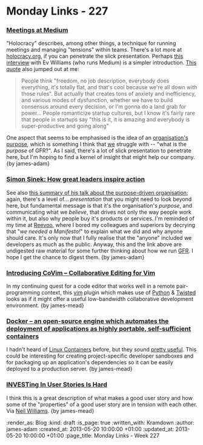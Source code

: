 Monday Links - 227
============

### [Meetings at Medium](https://medium.com/about-holacracy/93446941a52a)

"Holocracy" describes, among other things, a technique for running meetings and managing "tensions" within teams. There's a lot more at [holocracy.org](holocracy.org), if you can penetrate the slick presentation. Perhaps [this interview](http://youtu.be/hRleiXJH9_I?t=7m10s) with Ev Williams (who runs Medium) is a simpler introduction. [This quote](http://holacracy.org/blog/evan-williams-on-building-a-mindful-company) also jumped out at me:

> People think "freedom, no job description, everybody does everything, it's totally flat, and that's cool because we're all down with those rules". But actually that creates tons of anxiety and inefficiency, and various modes of dysfunction, whether we have to build consensus around every decision, or I'm gonna do a land grab for power... People romanticize startup cultures, but I know it's fairly rare that people in startups say "this is it, it is amazing and everybody is super-productive and going along"

One aspect that seems to be emphasised is the idea of an [organisation's purpose](http://www.youtube.com/watch?v=knPl11JIuT0&feature=youtu.be), which is something I think that [we](/) struggle with -- "what is the *purpose* of GFR?". As I said, there's a lot of slick presentation to penetrate here, but I'm hoping to find a kernel of insight that might help our company. {by james-adam}

### [Simon Sinek: How great leaders inspire action](http://www.ted.com/talks/simon_sinek_how_great_leaders_inspire_action.html)

See also [this summary of his talk about the purpose-driven organisation](http://www.youtube.com/watch?v=MXNvfEm5ezI); again, there's a level of... *presentation* that you might need to look beyond here, but fundamental message is that it's the organisation's *purpose*, and communicating what we *believe*, that drives not only the way people work within it, but also why people buy it's products or services. I'm reminded of my time at [Reevoo](http://www.reevoo.com), where I bored my colleagues and superiors by decrying that "*we needed a Manifesto!*" to explain what we did and why anyone should care. It's only now that I fully realise that the "anyone" included we developers as much as the public. Anyway, this and the link above are undigested raw material for some further thinking about how we run [GFR](/). I hope I get the chance to digest them. {by james-adam}

### [Introducing CoVim – Collaborative Editing for Vim](http://www.fredkschott.com/post/50510962864/introducing-covim-collaborative-editing-for-vim)

In my continuing quest for a code editor that works well in a remote pair-programming context, this [vim](http://www.vim.org/) plugin which makes use of [Python](http://www.python.org/) & [Twisted](http://twistedmatrix.com/trac/) looks as if it might offer a useful low-bandwidth collaborative development environment. {by james-mead}

### [Docker – an open-source engine which automates the deployment of applications as highly portable, self-sufficient containers](http://www.docker.io/)

I hadn't heard of [Linux Containers](http://lxc.sourceforge.net/) before, but they sound [pretty useful](https://github.com/dotcloud/docker/#better-than-vms). This could be interesting for creating project-specific developer sandboxes and for packaging up an application's dependencies so it can be easily deployed to a production server. {by james-mead}

### [INVESTing In User Stories Is Hard](http://www.thesubversiveba.com/2013/05/investing-in-user-stories-is-hard.html)

I think this is a great description of what makes a good user story and how some of the "properties" of a good user story are in tension with each other. Via [Neil Williams](https://twitter.com/neillyneil). {by james-mead}

:render_as: Blog
:kind: draft
:is_page: true
:written_with: Kramdown
:author: james-adam
:created_at: 2013-05-20 10:00:00 +01:00
:updated_at: 2013-05-20 10:00:00 +01:00
:page_title: Monday Links - Week 227
